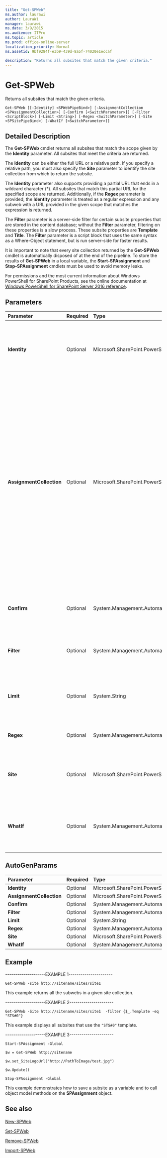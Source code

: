```yaml
---
title: "Get-SPWeb"
ms.author: laurawi
author: LauraWi
manager: laurawi
ms.date: 3/9/2015
ms.audience: ITPro
ms.topic: article
ms.prod: office-online-server
localization_priority: Normal
ms.assetid: 9bf9284f-e3b9-439d-8a5f-74020e1eccaf

description: "Returns all subsites that match the given criteria."
---
```


# Get-SPWeb

Returns all subsites that match the given criteria.
  
```
Get-SPWeb [[-Identity] <SPWebPipeBind>] [-AssignmentCollection <SPAssignmentCollection>] [-Confirm [<SwitchParameter>]] [-Filter <ScriptBlock>] [-Limit <String>] [-Regex <SwitchParameter>] [-Site <SPSitePipeBind>] [-WhatIf [<SwitchParameter>]]
```

## Detailed Description

The **Get-SPWeb** cmdlet returns all subsites that match the scope given by the **Identity** parameter. All subsites that meet the criteria are returned. 
  
The **Identity** can be either the full URL or a relative path. If you specify a relative path, you must also specify the **Site** parameter to identify the site collection from which to return the subsite. 
  
The **Identity** parameter also supports providing a partial URL that ends in a wildcard character (*). All subsites that match this partial URL for the specified scope are returned. Additionally, if the **Regex** parameter is provided, the **Identity** parameter is treated as a regular expression and any subweb with a URL provided in the given scope that matches the expression is returned. 
  
The **Filter** parameter is a server-side filter for certain subsite properties that are stored in the content database; without the **Filter** parameter, filtering on these properties is a slow process. These subsite properties are **Template** and **Title**. The **Filter** parameter is a script block that uses the same syntax as a Where-Object statement, but is run server-side for faster results. 
  
It is important to note that every site collection returned by the **Get-SPWeb** cmdlet is automatically disposed of at the end of the pipeline. To store the results of **Get-SPWeb** in a local variable, the **Start-SPAssignment** and **Stop-SPAssignment** cmdlets must be used to avoid memory leaks. 
  
For permissions and the most current information about Windows PowerShell for SharePoint Products, see the online documentation at [Windows PowerShell for SharePoint Server 2016 reference](https://go.microsoft.com/fwlink/p/?LinkId=671715).
  
## Parameters

|**Parameter**|**Required**|**Type**|**Description**|
|:-----|:-----|:-----|:-----|
|**Identity** <br/> |Optional  <br/> |Microsoft.SharePoint.PowerShell.SPWebPipeBind  <br/> |Specifies the name or full or partial URL of the subsite. If you use a relative path, you must specify the **Site** parameter.  <br/> A valid URL in the form http://server_name or a relative path in the form of /SubSites/MySubSite.  <br/> |
|**AssignmentCollection** <br/> |Optional  <br/> |Microsoft.SharePoint.PowerShell.SPAssignmentCollection  <br/> |Manages objects for the purpose of proper disposal. Use of objects, such as **SPWeb** or **SPSite**, can use large amounts of memory and use of these objects in Windows PowerShell scripts requires proper memory management. Using the **SPAssignment** object, you can assign objects to a variable and dispose of the objects after they are needed to free up memory. When **SPWeb**, **SPSite**, or **SPSiteAdministration** objects are used, the objects are automatically disposed of if an assignment collection or the **Global** parameter is not used.  <br/> > [!NOTE]> When the **Global** parameter is used, all objects are contained in the global store. If objects are not immediately used, or disposed of by using the **Stop-SPAssignment** command, an out-of-memory scenario can occur.           |
|**Confirm** <br/> |Optional  <br/> |System.Management.Automation.SwitchParameter  <br/> |Prompts you for confirmation before executing the command. For more information, type the following command: **get-help about_commonparameters** <br/> |
|**Filter** <br/> |Optional  <br/> |System.Management.Automation.ScriptBlock  <br/> |Specifies the server-side filter to use for the specified scope.  <br/> The type must be a valid filter in the form {filterName \<operator\> "filterValue"}.  <br/> |
|**Limit** <br/> |Optional  <br/> |System.String  <br/> |Limits the maximum number of subsites to return. The default value is **200**. To return all sites, enter ALL <br/> The type must be a valid number greater than 0 or ALL.  <br/> |
|**Regex** <br/> |Optional  <br/> |System.Management.Automation.SwitchParameter  <br/> |Specifies the URL that is provided by the **Identity** parameter is treated as a regular expression.  <br/> |
|**Site** <br/> |Optional  <br/> |Microsoft.SharePoint.PowerShell.SPSitePipeBind  <br/> |Specifies the URL or GUID of the site collection from which to list subsites.  <br/> The type must be a valid URL, in the form of http://server_name; a GUID, in the form 1234-5678-9807, or an **SPSite** object.  <br/> |
|**WhatIf** <br/> |Optional  <br/> |System.Management.Automation.SwitchParameter  <br/> |Displays a message that describes the effect of the command instead of executing the command. For more information, type the following command: **get-help about_commonparameters** <br/> |
   
## AutoGenParams

|**Parameter**|**Required**|**Type**|**Description**|
|:-----|:-----|:-----|:-----|
|**Identity** <br/> |Optional  <br/> |Microsoft.SharePoint.PowerShell.SPWebPipeBind  <br/> ||
|**AssignmentCollection** <br/> |Optional  <br/> |Microsoft.SharePoint.PowerShell.SPAssignmentCollection  <br/> ||
|**Confirm** <br/> |Optional  <br/> |System.Management.Automation.SwitchParameter  <br/> ||
|**Filter** <br/> |Optional  <br/> |System.Management.Automation.ScriptBlock  <br/> ||
|**Limit** <br/> |Optional  <br/> |System.String  <br/> ||
|**Regex** <br/> |Optional  <br/> |System.Management.Automation.SwitchParameter  <br/> ||
|**Site** <br/> |Optional  <br/> |Microsoft.SharePoint.PowerShell.SPSitePipeBind  <br/> ||
|**WhatIf** <br/> |Optional  <br/> |System.Management.Automation.SwitchParameter  <br/> ||
   
## Example

--------------------EXAMPLE 1----------------------
  
```
Get-SPWeb -site http://sitename/sites/site1
```

This example returns all the subwebs in a given site collection.
  
--------------------EXAMPLE 2----------------------
  
```
Get-SPWeb -Site http://sitename/sites/site1  -filter {$_.Template -eq "STS#0"}
```

This example displays all subsites that use the  `"STS#0"` template. 
  
--------------------EXAMPLE 3----------------------
  
```
Start-SPAssignment -Global
```

```
$w = Get-SPWeb http://sitename
```

```
$w.set_SiteLogoUrl("http://PathToImage/test.jpg")
```

```
$w.Update()
```

```
Stop-SPAssignment -Global
```

This example demonstrates how to save a subsite as a variable and to call object model methods on the **SPAssignment** object. 
  
## See also

#### 

[New-SPWeb](new-spweb.md)
  
[Set-SPWeb](set-spweb.md)
  
[Remove-SPWeb](remove-spweb.md)
  
[Import-SPWeb](../../../docs-conceptual/sharepoint-server/microsoft-powershell-for-sharepoint-server-reference/import-and-export-cmdlets/import-spweb.md)

